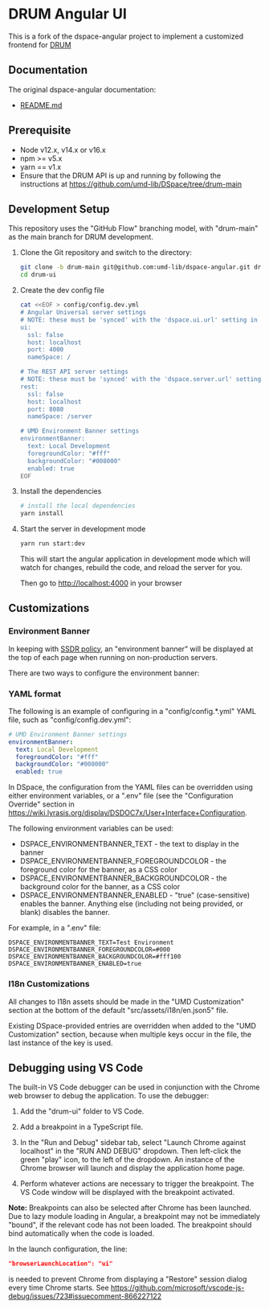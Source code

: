 # DRUM Angular UI

This is a fork of the dspace-angular project to implement a customized frontend
for [DRUM](https://github.com/umd-lib/DSpace/tree/drum-main)

## Documentation

The original dspace-angular documentation:

- [README.md](README.md)

## Prerequisite

- Node v12.x, v14.x or v16.x
- npm >= v5.x
- yarn == v1.x
- Ensure that the DRUM API is up and running by following the instructions at <https://github.com/umd-lib/DSpace/tree/drum-main>

## Development Setup

This repository uses the "GitHub Flow" branching model, with "drum-main" as the
main branch for DRUM development.

1. Clone the Git repository and switch to the directory:

    ```bash
    git clone -b drum-main git@github.com:umd-lib/dspace-angular.git drum-ui
    cd drum-ui
    ```

2. Create the dev config file

    ```bash
    cat <<EOF > config/config.dev.yml
    # Angular Universal server settings
    # NOTE: these must be 'synced' with the 'dspace.ui.url' setting in your backend's local.cfg.
    ui:
      ssl: false
      host: localhost
      port: 4000
      nameSpace: /

    # The REST API server settings
    # NOTE: these must be 'synced' with the 'dspace.server.url' setting in your backend's local.cfg.
    rest:
      ssl: false
      host: localhost
      port: 8080
      nameSpace: /server

    # UMD Environment Banner settings
    environmentBanner:
      text: Local Development
      foregroundColor: "#fff"
      backgroundColor: "#008000"
      enabled: true
    EOF
    ```

3. Install the dependencies

    ```bash
    # install the local dependencies
    yarn install
    ```

4. Start the server in development mode

    ```bash
    yarn run start:dev
    ```

    This will start the angular application in development mode which will
    watch for changes, rebuild the code, and reload the server for you.

    Then go to <http://localhost:4000> in your browser

## Customizations

### Environment Banner

In keeping with [SSDR policy](https://confluence.umd.edu/display/LIB/Create+Environment+Banners),
an "environment banner" will be displayed at the top of each page when running
on non-production servers.

There are two ways to configure the environment banner:

### YAML format

The following is an example of configuring in a "config/config.*.yml" YAML file,
such as "config/config.dev.yml":

```yaml
# UMD Environment Banner settings
environmentBanner:
  text: Local Development
  foregroundColor: "#fff"
  backgroundColor: "#008000"
  enabled: true
```

In DSpace, the configuration from the YAML files can be overridden using either
environment variables, or a ".env" file (see the "Configuration Override"
section in <https://wiki.lyrasis.org/display/DSDOC7x/User+Interface+Configuration>.

The following environment variables can be used:

- DSPACE_ENVIRONMENTBANNER_TEXT - the text to display in the banner
- DSPACE_ENVIRONMENTBANNER_FOREGROUNDCOLOR - the foreground color for the
  banner, as a CSS color
- DSPACE_ENVIRONMENTBANNER_BACKGROUNDCOLOR - the background color for the
  banner, as a CSS color
- DSPACE_ENVIRONMENTBANNER_ENABLED - "true" (case-sensitive) enables the
  banner. Anything else (including not being provided, or blank) disables the
  banner.

For example, in a ".env" file:

```text
DSPACE_ENVIRONMENTBANNER_TEXT=Test Environment
DSPACE_ENVIRONMENTBANNER_FOREGROUNDCOLOR=#000
DSPACE_ENVIRONMENTBANNER_BACKGROUNDCOLOR=#fff100
DSPACE_ENVIRONMENTBANNER_ENABLED=true
```

### I18n Customizations

All changes to I18n assets should be made in the "UMD Customization" section
at the bottom of the default "src/assets/i18n/en.json5" file.

Existing DSpace-provided entries are overridden when added to the
"UMD Customization" section, because when multiple keys occur in the file,
the last instance of the key is used.

## Debugging using VS Code

The built-in VS Code debugger can be used in conjunction with the Chrome web
browser to debug the application. To use the debugger:

1) Add the "drum-ui" folder to VS Code.

2) Add a breakpoint in a TypeScript file.

3) In the "Run and Debug" sidebar tab, select "Launch Chrome against localhost"
   in the "RUN AND DEBUG" dropdown. Then left-click the green "play" icon, to
   the left of the dropdown. An instance of the Chrome browser will launch and
   display the application home page.

4) Perform whatever actions are necessary to trigger the breakpoint. The
   VS Code window will be displayed with the breakpoint activated.

**Note:** Breakpoints can also be selected after Chrome has been launched.
Due to lazy module loading in Angular, a breakpoint may not be immediately
"bound", if the relevant code has not been loaded. The breakpoint should
bind automatically when the code is loaded.

In the launch configuration, the line:

```json
"browserLaunchLocation": "ui"
```

is needed to prevent Chrome from displaying a "Restore" session dialog every
time Chrome starts. See <https://github.com/microsoft/vscode-js-debug/issues/723#issuecomment-866227122>
